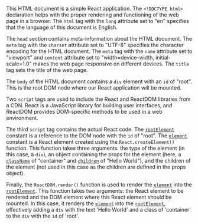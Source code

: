 This HTML document is a simple React application. The `<!DOCTYPE html>` declaration helps with the proper rendering and functioning of the web page in a browser. The `html` tag with the `lang` attribute set to "en" specifies that the language of this document is English.

The `head` section contains meta-information about the HTML document. The `meta` tag with the `charset` attribute set to "UTF-8" specifies the character encoding for the HTML document. The `meta` tag with the `name` attribute set to "viewport" and `content` attribute set to "width=device-width, initial-scale=1.0" makes the web page responsive on different devices. The `title` tag sets the title of the web page.

The `body` of the HTML document contains a `div` element with an `id` of "root". This is the root DOM node where our React application will be mounted.

Two `script` tags are used to include the React and ReactDOM libraries from a CDN. React is a JavaScript library for building user interfaces, and ReactDOM provides DOM-specific methods to be used in a web environment.

The third `script` tag contains the actual React code. The [`rootElement`](command:_github.copilot.openSymbolFromReferences?%5B%7B%22%24mid%22%3A1%2C%22path%22%3A%22%2FUsers%2Fcazaresmr%2FDesktop%2FtrueCoders%2Frepos%2Freact%2Fbeginners-guide-to-react%2F02-react-create-element.html%22%2C%22scheme%22%3A%22file%22%7D%2C%7B%22line%22%3A12%2C%22character%22%3A12%7D%5D "02-react-create-element.html") constant is a reference to the DOM node with the `id` of "root". The [`element`](command:_github.copilot.openSymbolFromReferences?%5B%7B%22%24mid%22%3A1%2C%22path%22%3A%22%2FUsers%2Fcazaresmr%2FDesktop%2FtrueCoders%2Frepos%2Freact%2Fbeginners-guide-to-react%2F02-react-create-element.html%22%2C%22scheme%22%3A%22file%22%7D%2C%7B%22line%22%3A13%2C%22character%22%3A12%7D%5D "02-react-create-element.html") constant is a React element created using the `React.createElement()` function. This function takes three arguments: the type of the element (in this case, a `div`), an object containing the props for the element (here, a [`className`](command:_github.copilot.openSymbolFromReferences?%5B%7B%22%24mid%22%3A1%2C%22path%22%3A%22%2FUsers%2Fcazaresmr%2FDesktop%2FtrueCoders%2Frepos%2Freact%2Fbeginners-guide-to-react%2F02-react-create-element.html%22%2C%22scheme%22%3A%22file%22%7D%2C%7B%22line%22%3A14%2C%22character%22%3A8%7D%5D "02-react-create-element.html") of "container" and [`children`](command:_github.copilot.openSymbolFromReferences?%5B%7B%22%24mid%22%3A1%2C%22path%22%3A%22%2FUsers%2Fcazaresmr%2FDesktop%2FtrueCoders%2Frepos%2Freact%2Fbeginners-guide-to-react%2F02-react-create-element.html%22%2C%22scheme%22%3A%22file%22%7D%2C%7B%22line%22%3A15%2C%22character%22%3A8%7D%5D "02-react-create-element.html") of "Hello World"), and the children of the element (not used in this case as the children are defined in the props object).

Finally, the `ReactDOM.render()` function is used to render the [`element`](command:_github.copilot.openSymbolFromReferences?%5B%7B%22%24mid%22%3A1%2C%22path%22%3A%22%2FUsers%2Fcazaresmr%2FDesktop%2FtrueCoders%2Frepos%2Freact%2Fbeginners-guide-to-react%2F02-react-create-element.html%22%2C%22scheme%22%3A%22file%22%7D%2C%7B%22line%22%3A13%2C%22character%22%3A12%7D%5D "02-react-create-element.html") into the [`rootElement`](command:_github.copilot.openSymbolFromReferences?%5B%7B%22%24mid%22%3A1%2C%22path%22%3A%22%2FUsers%2Fcazaresmr%2FDesktop%2FtrueCoders%2Frepos%2Freact%2Fbeginners-guide-to-react%2F02-react-create-element.html%22%2C%22scheme%22%3A%22file%22%7D%2C%7B%22line%22%3A12%2C%22character%22%3A12%7D%5D "02-react-create-element.html"). This function takes two arguments: the React element to be rendered and the DOM element where this React element should be mounted. In this case, it renders the [`element`](command:_github.copilot.openSymbolFromReferences?%5B%7B%22%24mid%22%3A1%2C%22path%22%3A%22%2FUsers%2Fcazaresmr%2FDesktop%2FtrueCoders%2Frepos%2Freact%2Fbeginners-guide-to-react%2F02-react-create-element.html%22%2C%22scheme%22%3A%22file%22%7D%2C%7B%22line%22%3A13%2C%22character%22%3A12%7D%5D "02-react-create-element.html") into the [`rootElement`](command:_github.copilot.openSymbolFromReferences?%5B%7B%22%24mid%22%3A1%2C%22path%22%3A%22%2FUsers%2Fcazaresmr%2FDesktop%2FtrueCoders%2Frepos%2Freact%2Fbeginners-guide-to-react%2F02-react-create-element.html%22%2C%22scheme%22%3A%22file%22%7D%2C%7B%22line%22%3A12%2C%22character%22%3A12%7D%5D "02-react-create-element.html"), effectively adding a `div` with the text 'Hello World' and a class of 'container' to the `div` with the `id` of 'root'.
